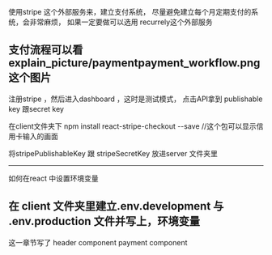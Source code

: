 使用stripe 这个外部服务来，建立支付系统，
尽量避免建立每个月定期支付的系统，会非常麻烦，
如果一定要做可以选用 recurrely这个外部服务 

支付流程可以看explain_picture/paymentpayment_workflow.png 这个图片
---------------------------------
注册stripe ，然后进入dashboard ，这时是测试模式，
点击API拿到 publishable key 跟secret key

在client文件夹下
npm install react-stripe-checkout --save  //这个包可以显示信用卡输入的画面


将stripePublishableKey 跟 stripeSecretKey 放进server 文件夹里


----------------------------------------------------
如何在react 中设置环境变量

在 client 文件夹里建立.env.development 与 .env.production 文件并写上，环境变量
-------------------------------------------------

这一章节写了 
header component 
payment component
